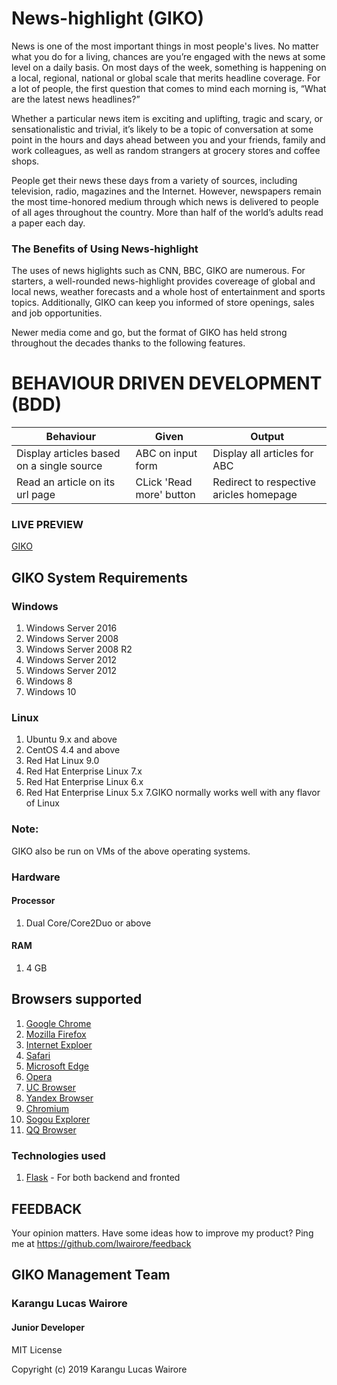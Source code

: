 # News-highlight (GIKO)
News is one of the most important things in most people's lives. No matter what you do for a living, chances are you’re engaged with the news at some level on a daily basis. On most days of the week, something is happening on a local, regional, national or global scale that merits headline coverage. For a lot of people, the first question that comes to mind each morning is, “What are the latest news headlines?”

Whether a particular news item is exciting and uplifting, tragic and scary, or sensationalistic and trivial, it’s likely to be a topic of conversation at some point in the hours and days ahead between you and your friends, family and work colleagues, as well as random strangers at grocery stores and coffee shops.

People get their news these days from a variety of sources, including television, radio, magazines and the Internet. However, newspapers remain the most time-honored medium through which news is delivered to people of all ages throughout the country. More than half of the world’s adults read a paper each day.

### The Benefits of Using News-highlight 
The uses of news higlights such as CNN, BBC, GIKO are numerous. For starters, a well-rounded news-highlight provides covereage of global and local news, weather forecasts and a whole host of entertainment and sports topics. Additionally, GIKO can keep you informed of store openings, sales and job opportunities.  

Newer media come and go, but the format of GIKO has held strong throughout the decades thanks to the following features.

# BEHAVIOUR DRIVEN DEVELOPMENT (BDD)
Behaviour                                 | Given                     | Output                                  |
------------------------------------------|---------------------------|-----------------------------------------|
Display articles based on a single source | ABC on input form         | Display all articles for ABC            |
Read an article on its url page           | CLick 'Read more' button  | Redirect to respective aricles homepage |

### LIVE PREVIEW
[GIKO](https://newshighlightskwa.herokuapp.com/)

## GIKO System Requirements
### Windows
1. Windows Server 2016
2. Windows Server 2008
3. Windows Server 2008 R2
4. Windows Server 2012
5. Windows Server 2012
6. Windows 8
7. Windows 10

### Linux
1. Ubuntu 9.x and above
2. CentOS 4.4 and above
3. Red Hat Linux 9.0
4. Red Hat Enterprise Linux 7.x
5. Red Hat Enterprise Linux 6.x
6. Red Hat Enterprise Linux 5.x
7.GIKO normally works well with any flavor of Linux

### Note: 
GIKO also be run on VMs of the above operating systems.

### Hardware
#### Processor 
1. Dual Core/Core2Duo or above

#### RAM
1. 4 GB

## Browsers supported 
1. [Google Chrome](https://en.wikipedia.org/wiki/Google_Chrome)
2. [Mozilla Firefox](https://en.wikipedia.org/wiki/Mozilla_Firefox)
3. [Internet Exploer](https://en.wikipedia.org/wiki/Internet_Explorer)
4. [Safari](https://en.wikipedia.org/wiki/Safari_(web_browser))
5. [Microsoft Edge](https://en.wikipedia.org/wiki/Microsoft_Edge)
6. [Opera](https://en.wikipedia.org/wiki/Opera_(web_browser))
7. [UC Browser](https://en.wikipedia.org/wiki/UC_Browser)
8. [Yandex Browser](https://en.wikipedia.org/wiki/Yandex_Browser)
9. [Chromium](https://en.wikipedia.org/wiki/Chromium_(web_browser))
10. [Sogou Explorer](https://en.wikipedia.org/wiki/Sogou)
11. [QQ Browser](https://en.wikipedia.org/w/index.php?title=QQ_Browser&action=edit&redlink=1)


### Technologies used
1. [Flask](http://flask.pocoo.org/) - For both backend and fronted


## FEEDBACK
Your opinion matters. 
Have some ideas how to improve my product?
Ping me at https://github.com/lwairore/feedback



## GIKO Management Team 
### Karangu Lucas Wairore 
####    Junior Developer

MIT License

Copyright (c) 2019 Karangu Lucas Wairore

